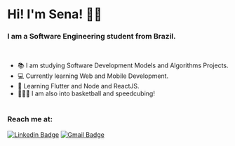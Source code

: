 # Hi! I'm Sena! 👋🏿
### I am a Software Engineering student from Brazil.
</br>

- 📚  I am studying Software Development Models and Algorithms Projects.
- 💻  Currently learning Web and Mobile Development.
- 📱  Learning Flutter and Node and ReactJS.
- ⛹🏿‍♂️  I am also into basketball and speedcubing!
</br></br>

### Reach me at:
[![Linkedin Badge](https://img.shields.io/badge/-Sena-blue?style=flat-square&logo=Linkedin&logoColor=white&link=https://www.linkedin.com/in/senaarth/)](https://www.linkedin.com/in/senaarth/)
[![Gmail Badge](https://img.shields.io/badge/-senaarth@gmail.com-c14438?style=flat-square&logo=Gmail&logoColor=white&link=mailto:senaarth@gmail.com)](mailto:senaarth@gmail.com)


<!--
**senaarth/senaarth** is a ✨ _special_ ✨ repository because its `README.md` (this file) appears on your GitHub profile.

Here are some ideas to get you started:

- 🔭 I’m currently working on ...
- 🌱 I’m currently learning ...
- 👯 I’m looking to collaborate on ...
- 🤔 I’m looking for help with ...
- 💬 Ask me about ...
- 📫 How to reach me: ...
- 😄 Pronouns: ...
- ⚡ Fun fact: ...
-->
